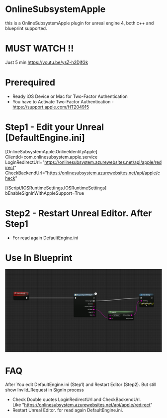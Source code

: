 # OnlineSubsystemApple
this is a OnlineSubsystemApple plugin for unreal engine 4, both c++ and blueprint supported.

# MUST WATCH !! 
 Just 5 min
 https://youtu.be/ysZ-h2DjfGk

# Prerequired
 - Ready iOS Device or Mac for Two-Factor Authentication
 - You have to Activate Two-Factor Authentication - https://support.apple.com/HT204915 <br/>
  

# Step1 - Edit your Unreal [DefaultEngine.ini]

 [OnlineSubsystemApple.OnlineIdentityApple]<br />
 ClientId=com.onlinesubsystem.apple.service<br />
 LoginRedirectUrl="https://onlinesubsystem.azurewebsites.net/api/apple/redirect" <br />
 CheckBackendUrl="https://onlinesubsystem.azurewebsites.net/api/apple/check" <br />

 [/Script/IOSRuntimeSettings.IOSRuntimeSettings]<br />
 bEnableSignInWithAppleSupport=True
 
# Step2 - Restart Unreal Editor. After Step1
 - For read again DefaultEngine.ini

# Use In Blueprint
![ScreenShot](img/Step14.png) 

# FAQ
 After You edit DefaultEngine.ini (Step1) and Restart Editor (Step2). But still show Invlid_Request in SignIn process <br />
  - Check Double quotes LoginRedirectUrl and CheckBackendUrl. <br />
  Like "https://onlinesubsystem.azurewebsites.net/api/apple/redirect" <br />
  - Restart Unreal Editor. for read again DefaultEngine.ini. <br />



